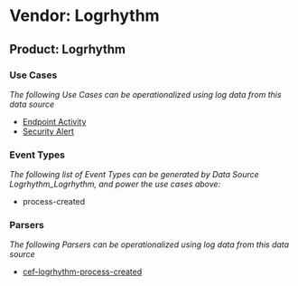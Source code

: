 Vendor: Logrhythm
=================
Product: Logrhythm
------------------

### Use Cases

_The following Use Cases can be operationalized using log data from this data source_

* [Endpoint Activity](../UseCases/usecase_endpoint_activity.md)
* [Security Alert](../UseCases/usecase_security_alert.md)


### Event Types

_The following list of Event Types can be generated by Data Source Logrhythm_Logrhythm, and power the use cases above:_

- process-created


### Parsers

_The following Parsers can be operationalized using log data from this data source_

* [cef-logrhythm-process-created](../Parsers/parserContent_cef-logrhythm-process-created.md)
